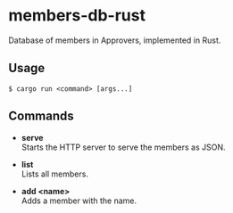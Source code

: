 # members-db-rust
Database of members in Approvers, implemented in Rust.

## Usage
```console
$ cargo run <command> [args...]
```

## Commands
- **serve**  
  Starts the HTTP server to serve the members as JSON.

- **list**  
  Lists all members.

- **add \<name\>**  
  Adds a member with the name.
